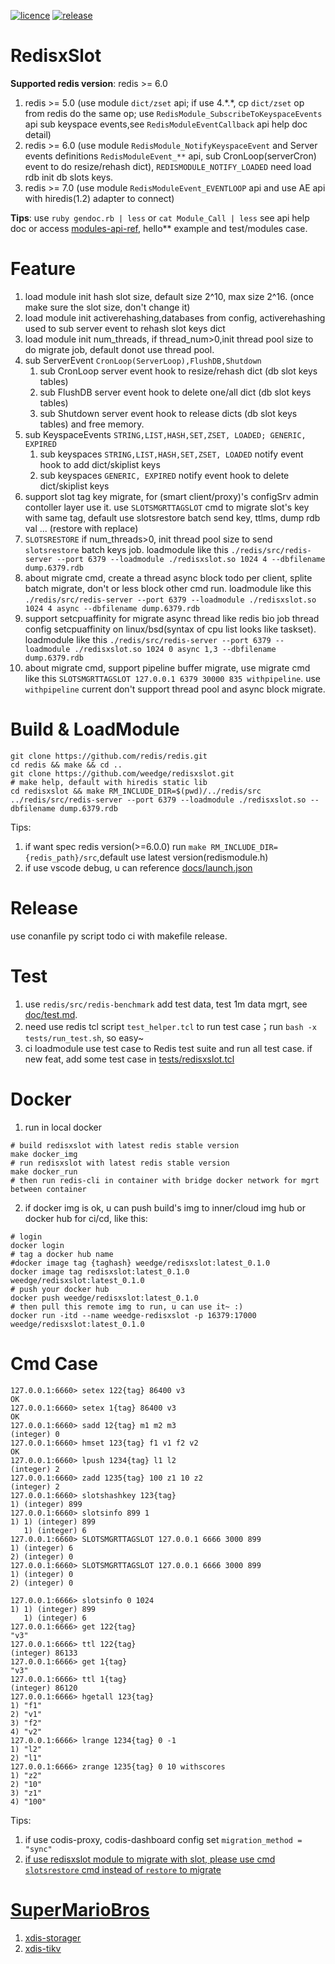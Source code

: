 [![licence](https://img.shields.io/github/license/weedge/redisxslot.svg)](https://github.com/weedge/redisxslot/blob/master/LICENSE)
[![release](https://img.shields.io/github/v/release/weedge/redisxslot.svg)](https://github.com/weedge/redisxslot/releases/latest)
# RedisxSlot

**Supported redis version**: redis >= 6.0
1. redis >= 5.0 (use module `dict/zset` api; if use 4.\*.\*, cp `dict/zset` op from redis do the same op; use `RedisModule_SubscribeToKeyspaceEvents` api sub keyspace events,see `RedisModuleEventCallback` api help doc detail)
2. redis >= 6.0 (use module `RedisModule_NotifyKeyspaceEvent` and Server events definitions `RedisModuleEvent_**` api, sub CronLoop(serverCron) event to do resize/rehash dict), `REDISMODULE_NOTIFY_LOADED` need load rdb init db slots keys.
3. redis >= 7.0 (use module `RedisModuleEvent_EVENTLOOP` api and use AE api with hiredis(1.2) adapter to connect)

**Tips**: use `ruby gendoc.rb | less` or `cat Module_Call | less` see api help doc or access [modules-api-ref](https://redis.io/docs/reference/modules/modules-api-ref/), hello** example and test/modules case.

# Feature
1. load module init hash slot size, default size 2^10, max size 2^16. (once make sure the slot size, don't change it)
2. load module init activerehashing,databases from config, activerehashing used to sub server event to rehash slot keys dict 
3. load module init num_threads, if thread_num>0,init thread pool size to do migrate job, default donot use thread pool.  
4. sub ServerEvent `CronLoop(ServerLoop),FlushDB,Shutdown`
    1. sub CronLoop server event hook to resize/rehash dict (db slot keys tables)
    2. sub FlushDB server event hook to delete one/all dict (db slot keys tables)
    3. sub Shutdown server event hook to release dicts (db slot keys tables) and free memory.
5. sub KeyspaceEvents `STRING,LIST,HASH,SET,ZSET, LOADED; GENERIC, EXPIRED`
    1. sub keyspaces `STRING,LIST,HASH,SET,ZSET, LOADED` notify event hook to add dict/skiplist keys
    2. sub keyspaces `GENERIC, EXPIRED` notify event hook to delete dict/skiplist keys
6. support slot tag key migrate, for (smart client/proxy)'s configSrv admin contoller layer use it.
    use `SLOTSMGRTTAGSLOT` cmd to migrate slot's key with same tag,
    default use slotsrestore batch send key, ttlms, dump rdb val ... (restore with replace)
7. `SLOTSRESTORE` if num_threads>0, init thread pool size to send `slotsrestore` batch keys job. loadmodule like this `./redis/src/redis-server --port 6379 --loadmodule ./redisxslot.so 1024 4 --dbfilename dump.6379.rdb`
8. about migrate cmd, create a thread async block todo per client, splite batch migrate, don't or less block other cmd run. loadmodule like this `./redis/src/redis-server --port 6379 --loadmodule ./redisxslot.so 1024 4 async --dbfilename dump.6379.rdb`
9. support setcpuaffinity for migrate async thread like redis bio job thread config setcpuaffinity on linux/bsd(syntax of cpu list looks like taskset).  loadmodule like this `./redis/src/redis-server --port 6379 --loadmodule ./redisxslot.so 1024 0 async 1,3 --dbfilename dump.6379.rdb` 
10. about migrate cmd, support pipeline buffer migrate, use migrate cmd like this `SLOTSMGRTTAGSLOT 127.0.0.1 6379 30000 835 withpipeline`. use `withpipeline` current don't support thread pool and async block migrate. 
# Build & LoadModule
```shell
git clone https://github.com/redis/redis.git
cd redis && make && cd ..
git clone https://github.com/weedge/redisxslot.git
# make help, default with hiredis static lib
cd redisxslot && make RM_INCLUDE_DIR=$(pwd)/../redis/src
../redis/src/redis-server --port 6379 --loadmodule ./redisxslot.so --dbfilename dump.6379.rdb
```
Tips: 
1. if want spec redis version(>=6.0.0) run `make RM_INCLUDE_DIR={redis_path}/src`,default use latest version(redismodule.h)
2. if use vscode debug, u can reference [docs/launch.json](./docs/launch.json)
# Release
use conanfile py script todo ci with makefile release.
# Test
1. use `redis/src/redis-benchmark` add test data, test 1m data mgrt, see [doc/test.md](./docs/test.md).
2. need use redis tcl script `test_helper.tcl` to run test case；run `bash -x tests/run_test.sh`, so easy~
3. ci loadmodule use test case to Redis test suite and run all test case. if new feat, add some test case in [tests/redisxslot.tcl](./tests/redisxslot.tcl)
# Docker
1. run in local docker
```shell
# build redisxslot with latest redis stable version 
make docker_img
# run redisxslot with latest redis stable version 
make docker_run
# then run redis-cli in container with bridge docker network for mgrt between container
```
2. if docker img is ok, u can push build's img to inner/cloud img hub or docker hub for ci/cd, like this:
```shell
# login
docker login
# tag a docker hub name
#docker image tag {taghash} weedge/redisxslot:latest_0.1.0
docker image tag redisxslot:latest_0.1.0 weedge/redisxslot:latest_0.1.0
# push your docker hub
docker push weedge/redisxslot:latest_0.1.0
# then pull this remote img to run, u can use it~ :)
docker run -itd --name weedge-redisxslot -p 16379:17000 weedge/redisxslot:latest_0.1.0
```
# Cmd Case
```shell
127.0.0.1:6660> setex 122{tag} 86400 v3
OK
127.0.0.1:6660> setex 1{tag} 86400 v3
OK
127.0.0.1:6660> sadd 12{tag} m1 m2 m3
(integer) 0
127.0.0.1:6660> hmset 123{tag} f1 v1 f2 v2
OK
127.0.0.1:6660> lpush 1234{tag} l1 l2
(integer) 2
127.0.0.1:6660> zadd 1235{tag} 100 z1 10 z2
(integer) 2
127.0.0.1:6660> slotshashkey 123{tag}
1) (integer) 899
127.0.0.1:6660> slotsinfo 899 1
1) 1) (integer) 899
   1) (integer) 6
127.0.0.1:6660> SLOTSMGRTTAGSLOT 127.0.0.1 6666 3000 899
1) (integer) 6
2) (integer) 0
127.0.0.1:6660> SLOTSMGRTTAGSLOT 127.0.0.1 6666 3000 899
1) (integer) 0
2) (integer) 0
```
```shell
127.0.0.1:6666> slotsinfo 0 1024
1) 1) (integer) 899
   1) (integer) 6
127.0.0.1:6666> get 122{tag}
"v3"
127.0.0.1:6666> ttl 122{tag}
(integer) 86133
127.0.0.1:6666> get 1{tag}
"v3"
127.0.0.1:6666> ttl 1{tag}
(integer) 86120
127.0.0.1:6666> hgetall 123{tag}
1) "f1"
2) "v1"
3) "f2"
4) "v2"
127.0.0.1:6666> lrange 1234{tag} 0 -1
1) "l2"
2) "l1"
127.0.0.1:6666> zrange 1235{tag} 0 10 withscores
1) "z2"
2) "10"
3) "z1"
4) "100"
```
Tips: 
1. if use codis-proxy, codis-dashboard config set `migration_method = "sync"`
2. <u>if use redisxslot module to migrate with slot, please use cmd `slotsrestore` cmd instead of `restore` to migrate<u>

# SuperMarioBros
1. [xdis-storager](https://github.com/weedge/xdis-storager)
2. [xdis-tikv](https://github.com/weedge/xdis-tikv)
